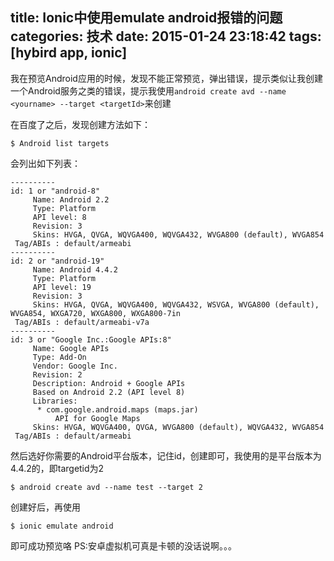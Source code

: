 title: Ionic中使用emulate android报错的问题
categories: 技术
date: 2015-01-24 23:18:42
tags: [hybird app, ionic]
---

我在预览Android应用的时候，发现不能正常预览，弹出错误，提示类似让我创建一个Android服务之类的错误，提示我使用`android create avd --name <yourname> --target <targetId>`来创建

在百度了之后，发现创建方法如下：

```
$ Android list targets
```

会列出如下列表：

```
----------
id: 1 or "android-8"
     Name: Android 2.2
     Type: Platform
     API level: 8
     Revision: 3
     Skins: HVGA, QVGA, WQVGA400, WQVGA432, WVGA800 (default), WVGA854
 Tag/ABIs : default/armeabi
----------
id: 2 or "android-19"
     Name: Android 4.4.2
     Type: Platform
     API level: 19
     Revision: 3
     Skins: HVGA, QVGA, WQVGA400, WQVGA432, WSVGA, WVGA800 (default), WVGA854, WXGA720, WXGA800, WXGA800-7in
 Tag/ABIs : default/armeabi-v7a
----------
id: 3 or "Google Inc.:Google APIs:8"
     Name: Google APIs
     Type: Add-On
     Vendor: Google Inc.
     Revision: 2
     Description: Android + Google APIs
     Based on Android 2.2 (API level 8)
     Libraries:
      * com.google.android.maps (maps.jar)
          API for Google Maps
     Skins: HVGA, WQVGA400, QVGA, WVGA800 (default), WQVGA432, WVGA854
 Tag/ABIs : default/armeabi
```

然后选好你需要的Android平台版本，记住id，创建即可，我使用的是平台版本为4.4.2的，即targetid为2

```
$ android create avd --name test --target 2
```

创建好后，再使用

```
$ ionic emulate android
```
即可成功预览咯
PS:安卓虚拟机可真是卡顿的没话说啊。。。